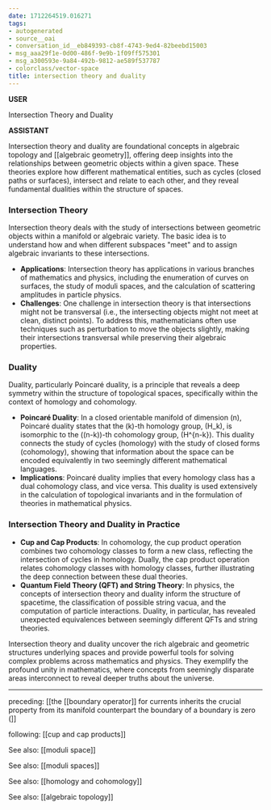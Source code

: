 ```yaml
---
date: 1712264519.016271
tags:
- autogenerated
- source__oai
- conversation_id__eb849393-cb8f-4743-9ed4-82beebd15003
- msg_aaa29f1e-0d00-486f-9e9b-1f09ff575301
- msg_a300593e-9a84-492b-9812-ae589f537787
- colorclass/vector-space
title: intersection theory and duality
---
```


**USER**

Intersection Theory and Duality


**ASSISTANT**

Intersection theory and duality are foundational concepts in algebraic topology and [[algebraic geometry]], offering deep insights into the relationships between geometric objects within a given space. These theories explore how different mathematical entities, such as cycles (closed paths or surfaces), intersect and relate to each other, and they reveal fundamental dualities within the structure of spaces.

### Intersection Theory

Intersection theory deals with the study of intersections between geometric objects within a manifold or algebraic variety. The basic idea is to understand how and when different subspaces "meet" and to assign algebraic invariants to these intersections.

- **Applications**: Intersection theory has applications in various branches of mathematics and physics, including the enumeration of curves on surfaces, the study of moduli spaces, and the calculation of scattering amplitudes in particle physics.
- **Challenges**: One challenge in intersection theory is that intersections might not be transversal (i.e., the intersecting objects might not meet at clean, distinct points). To address this, mathematicians often use techniques such as perturbation to move the objects slightly, making their intersections transversal while preserving their algebraic properties.

### Duality

Duality, particularly Poincaré duality, is a principle that reveals a deep symmetry within the structure of topological spaces, specifically within the context of homology and cohomology.

- **Poincaré Duality**: In a closed orientable manifold of dimension \(n\), Poincaré duality states that the \(k\)-th homology group, \(H_k\), is isomorphic to the \((n-k)\)-th cohomology group, \(H^{n-k}\). This duality connects the study of cycles (homology) with the study of closed forms (cohomology), showing that information about the space can be encoded equivalently in two seemingly different mathematical languages.
- **Implications**: Poincaré duality implies that every homology class has a dual cohomology class, and vice versa. This duality is used extensively in the calculation of topological invariants and in the formulation of theories in mathematical physics.

### Intersection Theory and Duality in Practice

- **Cup and Cap Products**: In cohomology, the cup product operation combines two cohomology classes to form a new class, reflecting the intersection of cycles in homology. Dually, the cap product operation relates cohomology classes with homology classes, further illustrating the deep connection between these dual theories.
- **Quantum Field Theory (QFT) and String Theory**: In physics, the concepts of intersection theory and duality inform the structure of spacetime, the classification of possible string vacua, and the computation of particle interactions. Duality, in particular, has revealed unexpected equivalences between seemingly different QFTs and string theories.

Intersection theory and duality uncover the rich algebraic and geometric structures underlying spaces and provide powerful tools for solving complex problems across mathematics and physics. They exemplify the profound unity in mathematics, where concepts from seemingly disparate areas interconnect to reveal deeper truths about the universe.


---

preceding: [[the [[boundary operator]] for currents inherits the crucial property from its manifold counterpart the boundary of a boundary is zero (]]  


following: [[cup and cap products]]

See also: [[moduli space]]


See also: [[moduli spaces]]


See also: [[homology and cohomology]]


See also: [[algebraic topology]]